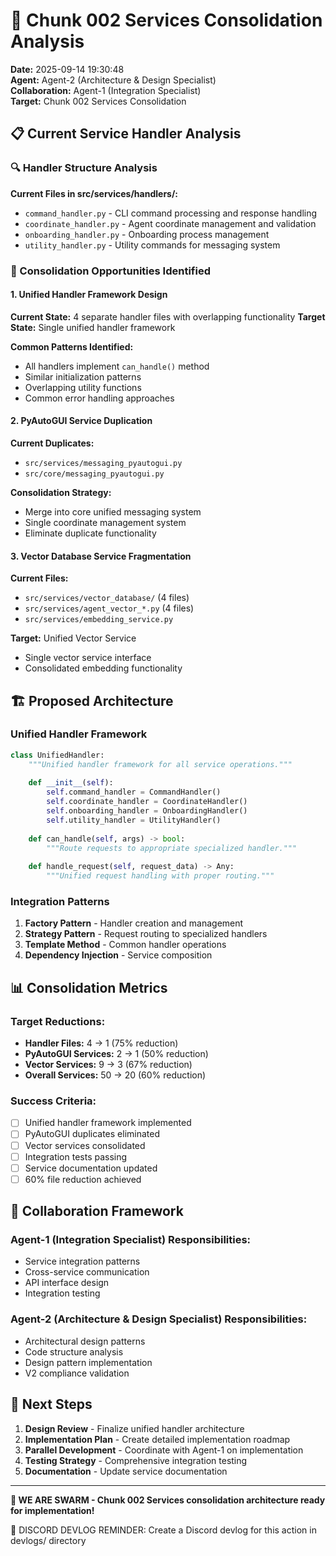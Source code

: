 # 🚀 Chunk 002 Services Consolidation Analysis

**Date:** 2025-09-14 19:30:48  
**Agent:** Agent-2 (Architecture & Design Specialist)  
**Collaboration:** Agent-1 (Integration Specialist)  
**Target:** Chunk 002 Services Consolidation  

## 📋 Current Service Handler Analysis

### 🔍 Handler Structure Analysis
**Current Files in src/services/handlers/:**
- `command_handler.py` - CLI command processing and response handling
- `coordinate_handler.py` - Agent coordinate management and validation  
- `onboarding_handler.py` - Onboarding process management
- `utility_handler.py` - Utility commands for messaging system

### 🎯 Consolidation Opportunities Identified

#### 1. **Unified Handler Framework Design**
**Current State:** 4 separate handler files with overlapping functionality
**Target State:** Single unified handler framework

**Common Patterns Identified:**
- All handlers implement `can_handle()` method
- Similar initialization patterns
- Overlapping utility functions
- Common error handling approaches

#### 2. **PyAutoGUI Service Duplication**
**Current Duplicates:**
- `src/services/messaging_pyautogui.py`
- `src/core/messaging_pyautogui.py`

**Consolidation Strategy:**
- Merge into core unified messaging system
- Single coordinate management system
- Eliminate duplicate functionality

#### 3. **Vector Database Service Fragmentation**
**Current Files:**
- `src/services/vector_database/` (4 files)
- `src/services/agent_vector_*.py` (4 files)
- `src/services/embedding_service.py`

**Target:** Unified Vector Service
- Single vector service interface
- Consolidated embedding functionality

## 🏗️ Proposed Architecture

### **Unified Handler Framework**
```python
class UnifiedHandler:
    """Unified handler framework for all service operations."""
    
    def __init__(self):
        self.command_handler = CommandHandler()
        self.coordinate_handler = CoordinateHandler()
        self.onboarding_handler = OnboardingHandler()
        self.utility_handler = UtilityHandler()
    
    def can_handle(self, args) -> bool:
        """Route requests to appropriate specialized handler."""
        
    def handle_request(self, request_data) -> Any:
        """Unified request handling with proper routing."""
```

### **Integration Patterns**
1. **Factory Pattern** - Handler creation and management
2. **Strategy Pattern** - Request routing to specialized handlers
3. **Template Method** - Common handler operations
4. **Dependency Injection** - Service composition

## 📊 Consolidation Metrics

### **Target Reductions:**
- **Handler Files:** 4 → 1 (75% reduction)
- **PyAutoGUI Services:** 2 → 1 (50% reduction)  
- **Vector Services:** 9 → 3 (67% reduction)
- **Overall Services:** 50 → 20 (60% reduction)

### **Success Criteria:**
- [ ] Unified handler framework implemented
- [ ] PyAutoGUI duplicates eliminated
- [ ] Vector services consolidated
- [ ] Integration tests passing
- [ ] Service documentation updated
- [ ] 60% file reduction achieved

## 🤝 Collaboration Framework

### **Agent-1 (Integration Specialist) Responsibilities:**
- Service integration patterns
- Cross-service communication
- API interface design
- Integration testing

### **Agent-2 (Architecture & Design Specialist) Responsibilities:**
- Architectural design patterns
- Code structure analysis
- Design pattern implementation
- V2 compliance validation

## 🎯 Next Steps

1. **Design Review** - Finalize unified handler architecture
2. **Implementation Plan** - Create detailed implementation roadmap
3. **Parallel Development** - Coordinate with Agent-1 on implementation
4. **Testing Strategy** - Comprehensive integration testing
5. **Documentation** - Update service documentation

---

**🐝 WE ARE SWARM - Chunk 002 Services consolidation architecture ready for implementation!**

📝 DISCORD DEVLOG REMINDER: Create a Discord devlog for this action in devlogs/ directory
